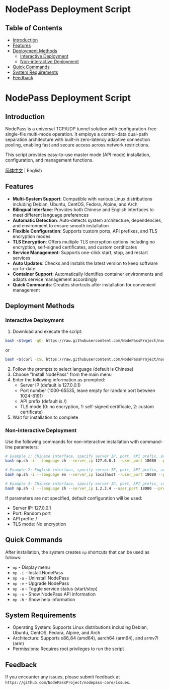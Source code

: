# NodePass Deployment Script

## Table of Contents
- [Introduction](#introduction)
- [Features](#features)
- [Deployment Methods](#deployment-methods)
  - [Interactive Deployment](#interactive-deployment)
  - [Non-interactive Deployment](#non-interactive-deployment)
- [Quick Commands](#quick-commands)
- [System Requirements](#system-requirements)
- [Feedback](#feedback)

# NodePass Deployment Script

## Introduction

NodePass is a universal TCP/UDP tunnel solution with configuration-free single-file multi-mode operation. It employs a control-data dual-path separation architecture with built-in zero-latency adaptive connection pooling, enabling fast and secure access across network restrictions.

This script provides easy-to-use master mode (API mode) installation, configuration, and management functions.

[简体中文](README.md) | English

## Features

- **Multi-System Support**: Compatible with various Linux distributions including Debian, Ubuntu, CentOS, Fedora, Alpine, and Arch
- **Bilingual Interface**: Provides both Chinese and English interfaces to meet different language preferences
- **Automatic Detection**: Auto-detects system architecture, dependencies, and environment to ensure smooth installation
- **Flexible Configuration**: Supports custom ports, API prefixes, and TLS encryption modes
- **TLS Encryption**: Offers multiple TLS encryption options including no encryption, self-signed certificates, and custom certificates
- **Service Management**: Supports one-click start, stop, and restart services
- **Auto Updates**: Checks and installs the latest version to keep software up-to-date
- **Container Support**: Automatically identifies container environments and adapts service management accordingly
- **Quick Commands**: Creates shortcuts after installation for convenient management

## Deployment Methods

### Interactive Deployment

1. Download and execute the script:

```bash
bash <$(wget -qO- https://raw.githubusercontent.com/NodePassProject/nodepass-core/main/np.sh)
```

or

```bash
bash <$(curl -sSL https://raw.githubusercontent.com/NodePassProject/nodepass-core/main/np.sh)
```

2. Follow the prompts to select language (default is Chinese)
3. Choose "Install NodePass" from the main menu
4. Enter the following information as prompted:
   - Server IP (default is 127.0.0.1)
   - Port number (1000-65535, leave empty for random port between 1024-8191)
   - API prefix (default is /)
   - TLS mode (0: no encryption, 1: self-signed certificate, 2: custom certificate)
5. Wait for installation to complete

### Non-interactive Deployment

Use the following commands for non-interactive installation with command-line parameters:

```bash
# Example 1: Chinese interface, specify server IP, port, API prefix, and no TLS encryption
bash np.sh -i --language zh --server_ip 127.0.0.1 --user_port 18080 --prefix api --tls_mode 0

# Example 2: English interface, specify server IP, port, API prefix, and self-signed certificate
bash np.sh -i --language en --server_ip localhost --user_port 18080 --prefix api --tls_mode 1

# Example 3: Chinese interface, specify server IP, port, API prefix, custom certificate and certificate file paths
bash np.sh -i --language zh --server_ip 1.2.3.4 --user_port 18080 --prefix api --tls_mode 2 --cert_file /tmp/cert.pem --key_file /tmp/key.pem
```

If parameters are not specified, default configuration will be used:
- Server IP: 127.0.0.1
- Port: Random port
- API prefix: /
- TLS mode: No encryption

## Quick Commands

After installation, the system creates `np` shortcuts that can be used as follows:

- `np` - Display menu
- `np -i` - Install NodePass
- `np -u` - Uninstall NodePass
- `np -v` - Upgrade NodePass
- `np -o` - Toggle service status (start/stop)
- `np -s` - Show NodePass API information
- `np -h` - Show help information

## System Requirements

- Operating System: Supports Linux distributions including Debian, Ubuntu, CentOS, Fedora, Alpine, and Arch
- Architecture: Supports x86_64 (amd64), aarch64 (arm64), and armv7l (arm)
- Permissions: Requires root privileges to run the script

## Feedback

If you encounter any issues, please submit feedback at `https://github.com/NodePassProject/nodepass-core/issues`.
        
